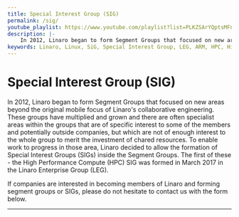 ```yaml
---
title: Special Interest Group (SIG)
permalink: /sig/
youtube_playlist: https://www.youtube.com/playlist?list=PLKZSArYQptsMFnRpO8jCzyXpH7J8IgCXv
description: |-
    In 2012, Linaro began to form Segment Groups that focused on new areas beyond the original mobile focus of Linaro's collaborative engineering.
keywords: Linaro, Linux, SiG, Special Interest Group, LEG, ARM, HPC, High, Performance, Computing
---
```

# Special Interest Group (SIG)

In 2012, Linaro began to form Segment Groups that focused on new areas beyond the original mobile focus of Linaro's collaborative engineering. These groups have multiplied and grown and there are often specialist areas within the groups that are of specific interest to some of the members and potentially outside companies, but which are not of enough interest to the whole group to merit the investment of chared resources. To enable work to progress in those area, Linaro decided to allow the formation of Special Interest Groups (SIGs) inside the Segment Groups. The first of these - the High Performance Compute (HPC) SIG was formed in March 2017 in the Linaro Enterprise Group (LEG).

If companies are interested in becoming members of Linaro and forming segment groups or SIGs, please do not hesitate to contact us with the form below.

***
